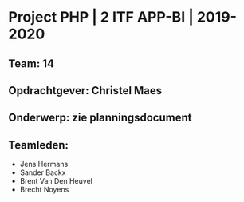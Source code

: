 # Project PHP | 2 ITF APP-BI | 2019-2020

## Team: 14
## Opdrachtgever: Christel Maes 
## Onderwerp: zie planningsdocument
## Teamleden:
- Jens Hermans
- Sander Backx
- Brent Van Den Heuvel
- Brecht Noyens